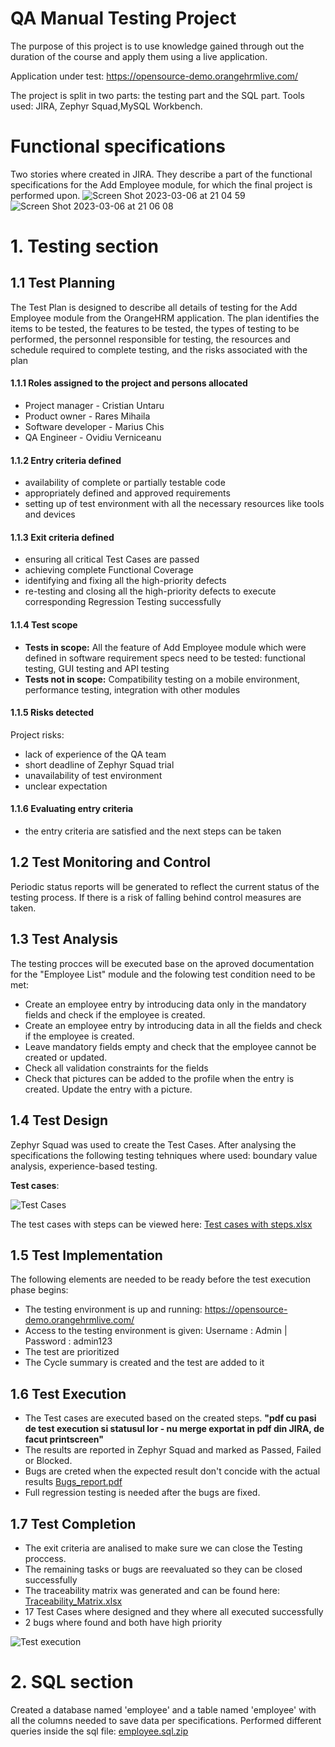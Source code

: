 # QA Manual Testing Project
The purpose of this project is to use knowledge gained through out the duration of the course and apply them using a live application.

Application under test: https://opensource-demo.orangehrmlive.com/

The project is split in two parts: the testing part and the SQL part.
Tools used: JIRA, Zephyr Squad,MySQL Workbench.


# Functional specifications

Two stories where created in JIRA. They describe a part of the functional specifications for the Add Employee module, for which the final project is performed upon.
![Screen Shot 2023-03-06 at 21 04 59](https://user-images.githubusercontent.com/112967142/223206317-3ef4c7c5-360f-435e-8716-36aeb93919bc.png)
![Screen Shot 2023-03-06 at 21 06 08](https://user-images.githubusercontent.com/112967142/223206516-0272b996-b987-4538-bec1-d2205a4aad83.png)





# 1. Testing section
## 1.1 Test Planning
The Test Plan is designed to describe all details of testing for the Add Employee module from the OrangeHRM application. 
The plan identifies the items to be tested, the features to be tested, the types of testing to be performed, the personnel responsible for testing, the resources and schedule required to complete testing, and the risks associated with the plan

#### 1.1.1 Roles assigned to the project and persons allocated
* Project manager - Cristian Untaru
* Product owner - Rares Mihaila
* Software developer - Marius Chis
* QA Engineer - Ovidiu Verniceanu

#### 1.1.2 Entry criteria defined
* availability of complete or partially testable code
* appropriately defined and approved requirements
* setting up of test environment with all the necessary resources like tools and devices

#### 1.1.3 Exit criteria defined
* ensuring all critical Test Cases are passed
* achieving complete Functional Coverage
* identifying and fixing all the high-priority defects
* re-testing and closing all the high-priority defects to execute corresponding Regression Testing successfully

#### 1.1.4 Test scope
* __Tests in scope:__ All the feature of Add Employee module which were defined in software requirement specs need to be tested: functional testing, GUI testing and API testing 
* __Tests not in scope:__ Compatibility testing on a mobile environment, performance testing, integration with other modules

#### 1.1.5 Risks detected

Project risks:
* lack of experience of the QA team
* short deadline of Zephyr Squad trial
* unavailability of test environment
* unclear expectation


#### 1.1.6 Evaluating entry criteria
* the entry criteria are satisfied and the next steps can be taken

## 1.2 Test Monitoring and Control
Periodic status reports will be generated to reflect the current status of the testing process. If there is a risk of falling behind control measures are taken.

## 1.3 Test Analysis
The testing procces will be executed base on the aproved documentation for the "Employee List" module and the folowing test condition need to be met:
* Create an employee entry by introducing data only in the mandatory fields and check if the employee is created.
* Create an employee entry by introducing data in all the fields and check if the employee is created.
* Leave mandatory fields empty and check that the employee cannot be created or updated.
* Check all validation constraints for the fields
* Check that pictures can be added to the profile when the entry is created. Update the entry with a picture.

## 1.4 Test Design
Zephyr Squad was used to create the Test Cases. After analysing the specifications the following testing tehniques where used: boundary value analysis, experience-based testing.

__Test cases__:

![Test Cases](https://user-images.githubusercontent.com/112967142/221500219-43a8c9e9-9e85-4246-9f8d-07c27a5d037a.png)

The test cases with steps can be viewed here: [Test cases with steps.xlsx](https://github.com/ovidiu2000/Manual_testing_portofolio/files/10838019/Test.cases.with.steps.xlsx)




## 1.5 Test Implementation
The following elements are needed to be ready before the test execution phase begins:
* The testing environment is up and running: https://opensource-demo.orangehrmlive.com/
* Access to the testing environment is given: Username : Admin | Password : admin123
* The test are prioritized
* The Cycle summary is created and the test are added to it

## 1.6 Test Execution
* The Test cases are executed based on the created steps.
__"pdf cu pasi de test execution si statusul lor - nu merge exportat in pdf din JIRA, de facut printscreen"__
* The results are reported in Zephyr Squad and marked as Passed, Failed or Blocked.
* Bugs are creted when the expected result don't concide with the actual results
[Bugs_report.pdf](https://github.com/ovidiu2000/Manual_testing_portofolio/files/10838045/Bugs_report.pdf)
* Full regression testing is needed after the bugs are fixed.

## 1.7 Test Completion
* The exit criteria are analised to make sure we can close the Testing proccess.
* The remaining tasks or bugs are reevaluated so they can be closed successfully
* The traceability matrix was generated and can be found here: [Traceability_Matrix.xlsx](https://github.com/ovidiu2000/Manual_testing_portofolio/files/10838583/Traceability_Matrix.xlsx)
* 17 Test Cases where designed and they where all executed successfully
* 2 bugs where found and both have high priority

![Test execution](https://user-images.githubusercontent.com/112967142/221539475-336cada4-1226-4f67-9505-5b75a57e4259.png)



# 2. SQL section
Created a database named 'employee' and a table named 'employee' with all the columns needed to save data per specifications. Performed different queries inside the sql file: [employee.sql.zip](https://github.com/ovidiu2000/Manual_testing_portofolio/files/10878148/employee.sql.zip)









